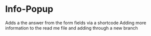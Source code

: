 # Info-Popup
Adds a the answer from the form fields via a shortcode
Adding more information to the read me file and adding through a new branch
